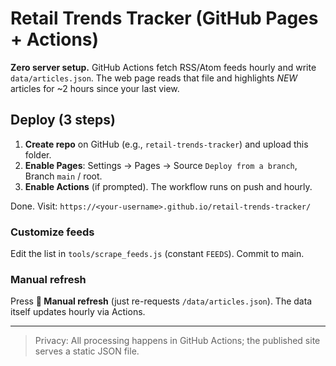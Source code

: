 # Retail Trends Tracker (GitHub Pages + Actions)

**Zero server setup.** GitHub Actions fetch RSS/Atom feeds hourly and write `data/articles.json`.
The web page reads that file and highlights *NEW* articles for ~2 hours since your last view.

## Deploy (3 steps)

1. **Create repo** on GitHub (e.g., `retail-trends-tracker`) and upload this folder.
2. **Enable Pages**: Settings → Pages → Source `Deploy from a branch`, Branch `main` / root.
3. **Enable Actions** (if prompted). The workflow runs on push and hourly.

Done. Visit: `https://<your-username>.github.io/retail-trends-tracker/`

### Customize feeds
Edit the list in `tools/scrape_feeds.js` (constant `FEEDS`). Commit to main.

### Manual refresh
Press **🔄 Manual refresh** (just re-requests `/data/articles.json`). The data itself updates hourly via Actions.

---

> Privacy: All processing happens in GitHub Actions; the published site serves a static JSON file.
